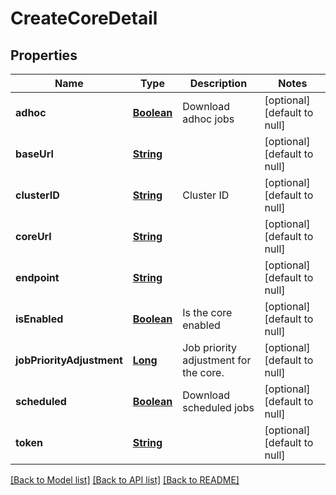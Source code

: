 # CreateCoreDetail
## Properties

Name | Type | Description | Notes
------------ | ------------- | ------------- | -------------
**adhoc** | [**Boolean**](boolean.md) | Download adhoc jobs | [optional] [default to null]
**baseUrl** | [**String**](string.md) |  | [optional] [default to null]
**clusterID** | [**String**](string.md) | Cluster ID | [optional] [default to null]
**coreUrl** | [**String**](string.md) |  | [optional] [default to null]
**endpoint** | [**String**](string.md) |  | [optional] [default to null]
**isEnabled** | [**Boolean**](boolean.md) | Is the core enabled | [optional] [default to null]
**jobPriorityAdjustment** | [**Long**](long.md) | Job priority adjustment for the core. | [optional] [default to null]
**scheduled** | [**Boolean**](boolean.md) | Download scheduled jobs | [optional] [default to null]
**token** | [**String**](string.md) |  | [optional] [default to null]

[[Back to Model list]](../README.md#documentation-for-models) [[Back to API list]](../README.md#documentation-for-api-endpoints) [[Back to README]](../README.md)

